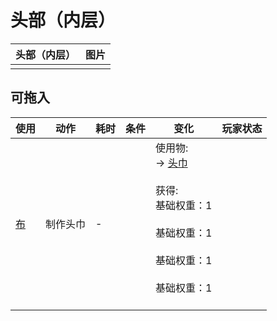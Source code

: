 # 头部（内层）  
>   
  
  头部（内层）  |   图片   
 ----  |  ----:   
   |  ![]()   
  
## 可拖入  
使用  |  动作  |  耗时  |  条件  |  变化  |  玩家状态  
----  |  ----  |  ----  |  ----  |  ----  |  ----  
[布](Cloth.md)  |  制作头巾  |  -  |    |  使用物:<br>→ [头巾](HeadWrappings.md)<br><br>获得:<br>基础权重：1<br><br>基础权重：1<br><br>基础权重：1<br><br>基础权重：1<br><br>  |    
